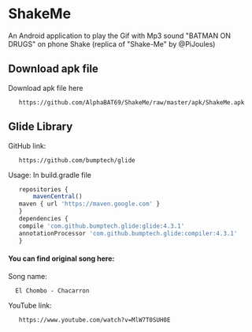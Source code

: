 # ShakeMe
An Android application to play the Gif with Mp3 sound "BATMAN ON DRUGS" on phone Shake (replica of "Shake-Me" by @PiJoules)
## Download apk file
Download apk file here
  ```
	 https://github.com/AlphaBAT69/ShakeMe/raw/master/apk/ShakeMe.apk
  ```
## Glide Library
  GitHub link:
  ```
     https://github.com/bumptech/glide
  ```
  Usage:
    In build.gradle file
  ```javascript
     repositories {
         mavenCentral()
	 maven { url 'https://maven.google.com' }
     }
     dependencies {
	 compile 'com.github.bumptech.glide:glide:4.3.1'
	 annotationProcessor 'com.github.bumptech.glide:compiler:4.3.1'
     }
  ```
#### You can find original song here:
  Song name:
  ```
    El Chombo - Chacarron
  ```
  YouTube link:
  ```
     https://www.youtube.com/watch?v=MlW7T0SUH0E
  ```
